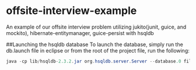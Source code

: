 offsite-interview-example
=========================

An example of our offsite interview problem utilizing jukito(junit, guice, and mockito), hibernate-entitymanager, guice-persist with hsqldb


##Launching the hsqldb database
To launch the database, simply run the db.launch file in eclipse or from the root of the project file, run the following:
```java
java -cp lib/hsqldb-2.3.2.jar org.hsqldb.server.Server --database.0 file:db/interview --dbname.0 interview`
```
